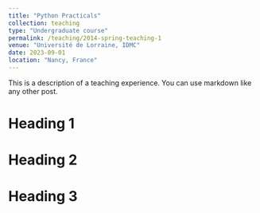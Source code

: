 ```yaml
---
title: "Python Practicals"
collection: teaching
type: "Undergraduate course"
permalink: /teaching/2014-spring-teaching-1
venue: "Université de Lorraine, IDMC"
date: 2023-09-01
location: "Nancy, France"
---
```


This is a description of a teaching experience. You can use markdown like any other post.

Heading 1
======

Heading 2
======

Heading 3
======